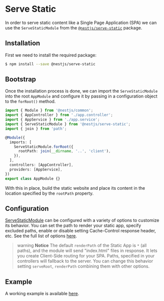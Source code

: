 # Serve Static

In order to serve static content like a Single Page Application (SPA) we can use the `ServeStaticModule` from the [`@nestjs/serve-static`](https://www.npmjs.com/package/@nestjs/serve-static) package.

## Installation

First we need to install the required package:

```bash
$ npm install --save @nestjs/serve-static
```

## Bootstrap

Once the installation process is done, we can import the `ServeStaticModule` into the root `AppModule` and configure it by passing in a configuration object to the `forRoot()` method.

```typescript
import { Module } from '@nestjs/common';
import { AppController } from './app.controller';
import { AppService } from './app.service';
import { ServeStaticModule } from '@nestjs/serve-static';
import { join } from 'path';

@Module({
  imports: [
    ServeStaticModule.forRoot({
      rootPath: join(__dirname, '..', 'client'),
    }),
  ],
  controllers: [AppController],
  providers: [AppService],
})
export class AppModule {}
```

With this in place, build the static website and place its content in the location specified by the `rootPath` property.

## Configuration

[ServeStaticModule](https://github.com/nestjs/serve-static) can be configured with a variety of options to customize its behavior.
You can set the path to render your static app, specify excluded paths, enable or disable setting Cache-Control response header, etc. See the full list of options [here](https://github.com/nestjs/serve-static/blob/master/lib/interfaces/serve-static-options.interface.ts).

> warning **Notice** The default `renderPath` of the Static App is `*` (all paths), and the module will send "index.html" files in response.
> It lets you create Client-Side routing for your SPA. Paths, specified in your controllers will fallback to the server.
> You can change this behavior setting `serveRoot`, `renderPath` combining them with other options.

## Example

A working example is available [here](https://github.com/nestjs/nest/tree/master/sample/24-serve-static).
